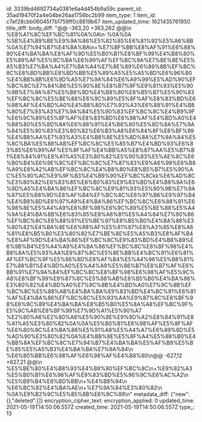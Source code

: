 id: 3339bd4692734a0381e6a4d454b9a59c
parent_id: 35ad19470f2a4e04be26aa1756bc2b99
item_type: 1
item_id: c7ef28cbb06045f7b1759ff0c8819b67
item_updated_time: 1621435761950
title_diff: 
body_diff: "@@ -363,20 +363,262 @@\\n %E8%A1%8C%EF%BC%81%0A%0A\\n-%0A%0A %5B%E4%B9%BE%E9%9A%86%E5%82%85%E6%81%92%E5%A6%BB%0A%E7%94%B7%E4%BA%BA\\n+%E7%BF%BB%E8%AF%91%E6%88%90%E4%BA%BA%E8%AF%9D%E5%B0%B1%E8%BF%99%E4%B8%80%E5%89%AF%E5%9C%BA%E6%99%AF%EF%BC%9A%E7%BE%8E%E5%A5%B3%E7%BA%A4%E7%BA%A4%E7%8E%89%E6%89%8B%EF%BC%8C%E8%BD%BB%E8%BD%BB%E5%89%A5%E5%A5%BD%E6%96%B0%E4%B8%8B%E6%9D%A5%E7%9A%84%E6%A9%99%E5%AD%90%EF%BC%8C%E7%84%B6%E5%90%8E%E8%B7%9F%E9%81%93%E5%90%9B%E7%9A%87%E5%B8%9D%E4%B8%80%E8%B5%B7%E5%90%83%EF%BC%8C%E5%BE%88%E6%9C%89%E5%8F%AF%E8%83%BD%E6%98%AF%E4%BD%A0%E4%B8%80%E7%93%A3%E6%88%91%E4%B8%80%E7%93%A3%E7%9A%84%E5%90%83%EF%BC%8C%E4%B9%9F%E6%9C%89%E5%8F%AF%E8%83%BD%E6%98%AF%E4%BD%A0%E4%B8%80%E5%8D%8A%E6%88%91%E4%B8%80%E5%8D%8A%E7%9A%84%E5%90%83%E3%80%82%E6%B3%A8%E6%84%8F%E8%BF%99%E4%B8%AA%E7%93%A3%E4%B8%8E%E5%8D%8A%E7%9A%84%E5%8C%BA%E5%88%AB%EF%BC%8C%E5%85%B7%E4%BD%93%E6%83%85%E6%99%AF%E5%8F%AF%E4%BB%A5%E8%87%AA%E5%B7%B1%E8%84%91%E8%A1%A5%E3%80%82%E5%90%83%E5%AE%8C%E6%B0%B4%E6%9E%9C%EF%BC%8C%E7%87%83%E9%A6%99%E6%B8%A9%E8%A2%AB%EF%BC%8C%E4%B8%80%E8%B5%B7%E5%90%AC%E5%90%AC%E9%9F%B3%E4%B9%90%EF%BC%8Ckk%E6%AD%8C%E3%80%82%E6%83%85%E8%B0%83%E9%83%BD%E4%B8%8A%E6%9D%A5%E4%BA%86%EF%BC%8C%E9%81%93%E5%90%9B%E7%9A%87%E5%B8%9D%E8%AF%B4%EF%BC%8C%E6%97%B6%E9%97%B4%E4%B8%8D%E6%97%A9%E4%BA%86%EF%BC%8C%E6%88%91%E6%98%8E%E5%A4%A9%E8%BF%98%E6%9C%89%E5%BE%88%E5%A4%9A%E4%BA%8B%E6%83%85%E8%A6%81%E5%A4%84%E7%90%86%EF%BC%8C%E6%88%91%E5%BE%97%E8%B5%B0%E4%BA%86%E3%80%82%E4%BA%8E%E6%98%AF%E5%81%87%E8%A3%85%E8%A6%81%E8%B5%B0%E3%80%82%E7%BE%8E%E5%A5%B3%E8%AF%B4%E8%AF%9D%E4%BA%86%EF%BC%8C%E9%83%BD%E4%B8%89%E6%9B%B4%E5%A4%A9%E4%BA%86%EF%BC%8C%E8%BF%98%E4%B8%8A%E5%93%AA%E9%87%8C%E5%8E%BB%E4%BC%91%E6%81%AF%EF%BC%9F%E5%86%8D%E8%AF%B4%E5%A4%96%E5%B8%81%E7%88%B1%E4%BD%A0%E5%A4%A9%E5%86%B7%E8%B7%AF%E6%BB%91%E7%9A%84%EF%BC%8C%E8%BF%98%E6%98%AF%E5%9C%A8%E8%BF%99%E9%87%8C%E5%88%AB%E8%B5%B0%E4%BA%86%E3%80%82%E4%BD%A0%E7%9C%8B%E4%BD%A0%E7%9C%8B%EF%BC%8C%E5%88%AB%E4%BA%BA%E9%83%BD%E4%BC%91%E6%81%AF%E4%BA%86%EF%BC%8C%E5%93%AA%E9%87%8C%E8%BF%98%E6%9C%89%E4%BA%BA%E8%B5%B0%E5%8A%A8%EF%BC%9F%E5%9C%A8%E8%BF%99%E7%9D%A1%E5%90%A7 %E2%80%A6%E2%80%A6%E5%90%8E%E9%9D%A2%E8%84%91%E8%A1%A5%E3%80%82%0A%0A%E5%B0%B1%E6%98%AF%E5%8F%AF%E6%80%9C%E4%BA%86%E5%91%A8%E5%A4%A7%E6%89%8D%E5%AD%90%E3%80%82%0A%E4%BB%8E%E5%8F%A4%E5%88%B0%E4%BB%8A%EF%BC%8C%E7%94%B7%E4%BA%BA%E5%AF%B9%E5%BE%85%E5%A5%B3%E4%BA%BA%E7%9A%84\\n %E6%80%BB%E6%98%AF%E6%98%AF%E4%B8%80\\n@@ -627,12 +627,21 @@\\n %E5%BE%80%E4%B8%93%E4%B8%80%EF%BC%8C\\n+%E9%82%A3%E5%B0%B1%E6%98%AF%E9%83%BD%E5%96%9C%E6%AC%A2\\n %E5%B9%B4%E8%BD%BB\\n+%E4%B8%94\\n %E6%BC%82%E4%BA%AE\\n+%E7%9A%84%E3%80%82\\n %0A%E9%B2%9C%E5%85%8B%E6%9C%89\\n"
metadata_diff: {"new":{},"deleted":[]}
encryption_cipher_text: 
encryption_applied: 0
updated_time: 2021-05-19T14:50:06.557Z
created_time: 2021-05-19T14:50:06.557Z
type_: 13
